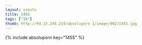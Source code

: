 ```yaml
--- 
layout: sieutv
title: 1455
tags: ["1k"]
thumb: http://94.23.248.219/absoluporn-1/image/002/1455.jpg
---
```

{% include absoluporn key="1455" %} 
